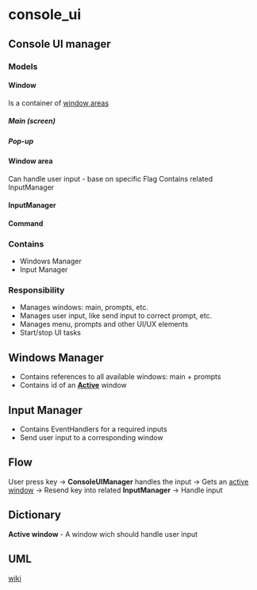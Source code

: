 # console_ui
## Console UI manager
### Models
#### Window
Is a container of [window areas][window_area]
##### Main (screen)
##### Pop-up
#### Window area
Can handle user input - base on specific Flag
Contains related InputManager
#### InputManager
#### Command

### Contains
- Windows Manager
- Input Manager

### Responsibility
- Manages windows: main, prompts, etc.
- Manages user input, like send input to correct prompt, etc.
- Manages menu, prompts and other UI/UX elements
- Start/stop UI tasks

## Windows Manager
- Contains references to all available windows: main + prompts
- Contains id of an [**Active**][active_window] window

## Input Manager
- Contains EventHandlers for a required inputs
- Send user input to a corresponding window

## Flow
User press key -> **ConsoleUIManager** handles the input -> Gets an [active window][active_window] -> Resend key into related **InputManager** -> Handle input

## Dictionary
<a name="active_window">**Active window**</a> - A window wich should handle user input
<a name="window_area"></a>
<a name="input_manager"></a>

## UML
[wiki](https://github.com/jaime-olivares/yuml-diagram/wiki)

[active_window]: #active_window "A window wich should handle user input"
[window_area]: #window_area
[input_manager]: #input_manager